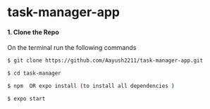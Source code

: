 # task-manager-app

#### 1. Clone the Repo

On the terminal run the following commands

```sh
$ git clone https://github.com/Aayush2211/task-manager-app.git

$ cd task-manager

$ npm  OR expo install (to install all dependencies )

$ expo start

```
